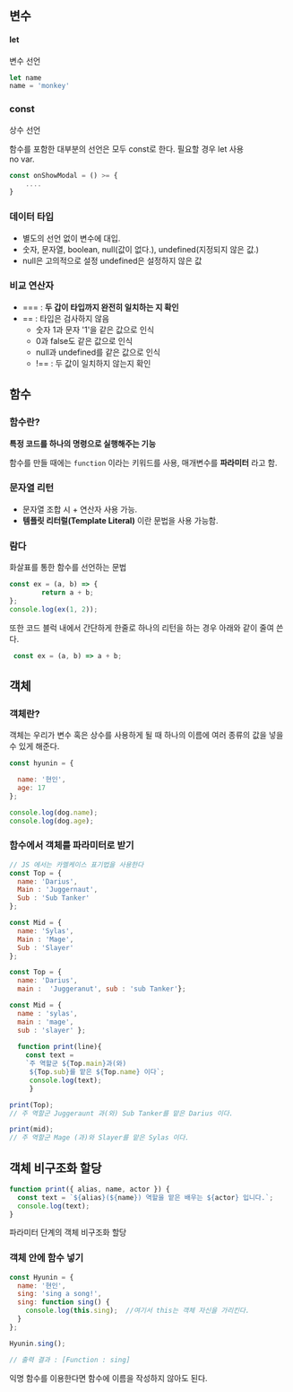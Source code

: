 ## 변수

#### let 
변수 선언
```js
let name
name = 'monkey'
```

### const

상수 선언
  
 함수를 포함한 대부분의 선언은 모두 const로 한다.
 필요할 경우 let 사용  
 no var.

```JavaScript
const onShowModal = () >= {
    ....    
}
```
### 데이터 타입

 - 별도의 선언 없이 변수에 대입.
 - 숫자, 문자열, boolean, null(값이 없다.), undefined(지정되지 않은 값.)
 - null은 고의적으로 설정 undefined은 설정하지 않은 값

### 비교 연산자
 - === : __두 갑이 타입까지 완전히 일치하는 지 확인__
 - == : 타입은 검사하지 않음
    - 숫자 1과 문자 '1'을 같은 값으로 인식
    - 0과 false도 같은 값으로 인식
    - null과 undefined를 같은 값으로 인식
    - !== : 두 값이 일치하지 않는지 확인

## 함수 

### 함수란?  
  
__특정 코드를 하나의 명령으로 실행해주는 기능__

함수를 만들 때에는 ``function`` 이라는 키워드를 사용, 매개변수를 __파라미터__ 라고 함.

### 문자열 리턴
 - 문자열 조합 시 + 연산자 사용 가능.  
 - __템플릿 리터럴(Template Literal)__ 이란 문법을 사용 가능함.

### 람다 

화살표를 통한 함수를 선언하는 문법

```JavaScript
const ex = (a, b) => {
        return a + b;
};
console.log(ex(1, 2)); 
```
또한 코드 블럭 내에서 간단하게 한줄로 하나의 리턴을 하는 경우 아래와 같이 줄여 쓴다.
```js
 const ex = (a, b) => a + b;
 ```

## 객체

### 객체란?

객체는 우리가 변수 혹은 상수를 사용하게 될 때 하나의 이름에 여러 종류의 값을 넣을 수 있게 해준다.

```JavaScript
const hyunin = {

  name: '현인',
  age: 17
};

console.log(dog.name);
console.log(dog.age);
```
### 함수에서 객체를 파라미터로 받기

```JavaScript
// JS 에서는 카멜케이스 표기법을 사용한다
const Top = {
  name: 'Darius',
  Main : 'Juggernaut',
  Sub : 'Sub Tanker'
};

const Mid = {
  name: 'Sylas',
  Main : 'Mage',
  Sub : 'Slayer'
};

const Top = {
  name: 'Darius',
  main :  'Juggeranut', sub : 'sub Tanker'};

const Mid = {
  name : 'sylas', 
  main : 'mage', 
  sub : 'slayer' }; 
  
  function print(line){
    const text = 
    `주 역할군 ${Top.main}과(와)
     ${Top.sub}를 맡은 ${Top.name} 이다`; 
     console.log(text); 
     }

print(Top);
// 주 역할군 Juggeraunt 과(와) Sub Tanker를 맡은 Darius 이다.

print(mid);
// 주 역할군 Mage (과)와 Slayer를 맡은 Sylas 이다.
```

## 객체 비구조화 할당

```js
function print({ alias, name, actor }) {
  const text = `${alias}(${name}) 역할을 맡은 배우는 ${actor} 입니다.`;
  console.log(text);
}
```

파라미터 단계의 객체 비구조화 할당

### 객체 안에 함수 넣기

```js
const Hyunin = {
  name: '현인',
  sing: 'sing a song!',
  sing: function sing() {
    console.log(this.sing);  //여기서 this는 객체 자신을 가리킨다.
  }
};

Hyunin.sing();

// 출력 결과 : [Function : sing]
```
익명 함수를 이용한다면 함수에 이름을 작성하지 않아도 된다.

